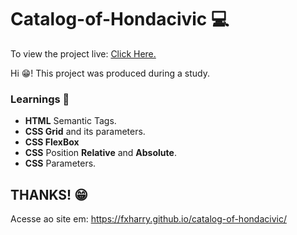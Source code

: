 # Catalog-of-Hondacivic 💻

To view the project live: [Click Here.](https://fxharry.github.io/catalog-of-hondacivic/)

Hi 😁! This project was produced during a study.
### Learnings 🚀
- **HTML** Semantic Tags.
- **CSS Grid** and its parameters.
- **CSS FlexBox**
- **CSS** Position **Relative** and **Absolute**.
- **CSS** Parameters.

## THANKS! 😁
Acesse ao site em: https://fxharry.github.io/catalog-of-hondacivic/
